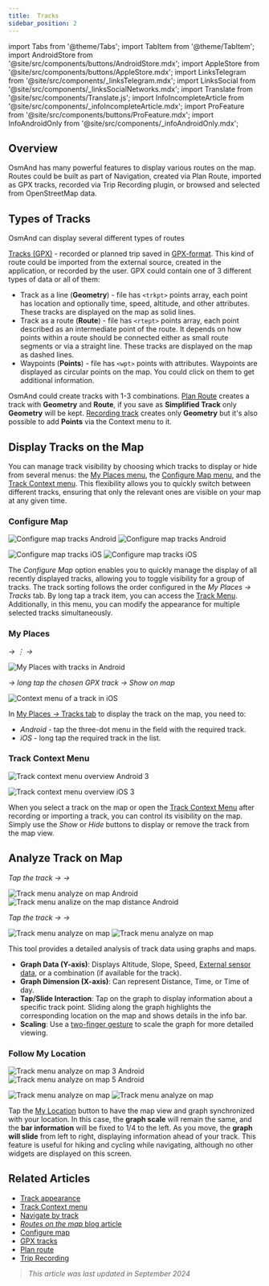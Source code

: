 ```yaml
---
title:  Tracks
sidebar_position: 2
---
```


import Tabs from '@theme/Tabs';
import TabItem from '@theme/TabItem';
import AndroidStore from '@site/src/components/buttons/AndroidStore.mdx';
import AppleStore from '@site/src/components/buttons/AppleStore.mdx';
import LinksTelegram from '@site/src/components/_linksTelegram.mdx';
import LinksSocial from '@site/src/components/_linksSocialNetworks.mdx';
import Translate from '@site/src/components/Translate.js';
import InfoIncompleteArticle from '@site/src/components/_infoIncompleteArticle.mdx';
import ProFeature from '@site/src/components/buttons/ProFeature.mdx';
import InfoAndroidOnly from '@site/src/components/_infoAndroidOnly.mdx';


## Overview

OsmAnd has many powerful features to display various routes on the map. Routes could be built as part of Navigation, created via Plan Route, imported as GPX tracks, recorded via Trip Recording plugin, or browsed and selected from OpenStreetMap data.


## Types of Tracks

OsmAnd can display several different types of routes

[Tracks (GPX)](#display-tracks-on-the-map) - recorded or planned trip saved in [GPX-format](https://en.wikipedia.org/wiki/GPS_Exchange_Format). This kind of route could be imported from the external source, created in the application, or recorded by the user. GPX could contain one of 3 different types of data or all of them:

- Track as a line (**Geometry**) - file has ```<trkpt>``` points array, each point has location and optionally time, speed, altitude, and other attributes. These tracks are displayed on the map as solid lines.
- Track as a route (**Route**) - file has ```<rtept>``` points array, each point described as an intermediate point of the route. It depends on how points within a route should be connected either as small route segments or via a straight line. These tracks are displayed on the map as dashed lines.
- Waypoints (**Points**) - file has ```<wpt>``` points with attributes. Waypoints are displayed as circular points on the map. You could click on them to get additional information.

OsmAnd could create tracks with 1-3 combinations. [Plan Route](../../plan-route/create-route.md) creates a track with **Geometry** and **Route**, if you save as **Simplified Track** only **Geometry** will be kept. [Recording track](../../plugins/trip-recording.md#new-track-recording) creates only **Geometry** but it's also possible to add **Points** via the Context menu to it.


## Display Tracks on the Map

You can manage track visibility by choosing which tracks to display or hide from several menus: the [My Places menu](#my-places), the [Configure Map menu](#configure-map), and the [Track Context menu](#track-context-menu). This flexibility allows you to quickly switch between different tracks, ensuring that only the relevant ones are visible on your map at any given time.

### Configure Map

<Tabs groupId="operating-systems">

<TabItem value="android" label="Android">

*<Translate android="true" ids="shared_string_menu,configure_map,shared_string_show,show_gpx"/>*

![Configure map tracks Android](@site/static/img/map/tracks_and_routes/tracks_and_routes_display_1_andr.png)   ![Configure map tracks Android](@site/static/img/map/tracks_and_routes/tracks_and_routes_display_andr.png)  

</TabItem>

<TabItem value="ios" label="iOS">

*<Translate ios="true" ids="shared_string_menu,configure_map,shared_string_gpx_tracks"/>*

![Configure map tracks iOS](@site/static/img/personal/tracks/follow_track_1_ios.png)  ![Configure map tracks iOS](@site/static/img/personal/tracks/configure_map_track_menu_ios.png)

</TabItem>

</Tabs>

The *Configure Map* option enables you to quickly manage the display of all recently displayed tracks, allowing you to toggle visibility for a group of tracks. The track sorting follows the order configured in the *My Places → Tracks* tab. By long tap a track item, you can access the [Track Menu](../../personal/tracks/manage-tracks.md#track-menu). Additionally, in this menu, you can modify the appearance for multiple selected tracks simultaneously.

### My Places

<Tabs groupId="operating-systems">

<TabItem value="android" label="Android">

*<Translate android="true" ids="shared_string_menu,shared_string_my_places,shared_string_gpx_files"/> → &#8942; → <Translate android="true" ids="shared_string_show_on_map"/>*

![My Places with tracks in Android](@site/static/img/personal/tracks/one_track_menu_andr.png)

</TabItem>

<TabItem value="ios" label="iOS">

*<Translate ios="true" ids="shared_string_menu,shared_string_my_places,shared_string_gpx_tracks"/> → long tap the chosen GPX track → Show on map*

![Context menu of a track in iOS](@site/static/img/personal/tracks/one_track_menu_ios.png)

</TabItem>

</Tabs>

In [My Places *→* Tracks tab](../../personal/tracks/manage-tracks.md#manage-tracks) to display the track on the map, you need to:

- *Android* - tap the three-dot menu in the field with the required track.
- *iOS* - long tap the required track in the list.


### Track Context Menu

<Tabs groupId="operating-systems">

<TabItem value="android" label="Android">

![Track context menu overview Android 3](@site/static/img/personal/tracks/track_context_overview_andr_3.png)

</TabItem>

<TabItem value="ios" label="iOS">

![Track context menu overview iOS 3](@site/static/img/personal/tracks/track_context_overview_ios_3.png)

</TabItem>

</Tabs>

When you select a track on the map or open the [Track Context Menu](./track-context-menu.md) after recording or importing a track, you can control its visibility on the map. Simply use the *Show* or *Hide* buttons to display or remove the track from the map view.


## Analyze Track on Map  

<Tabs groupId="operating-systems">

<TabItem value="android" label="Android">

*Tap the track → [<Translate android="true" ids="shared_string_options"/>](../../map/tracks/track-context-menu.md#options) → <Translate android="true" ids="analyze_on_map"/>*  

![Track menu analyze on map Android](@site/static/img/personal/tracks/analyze_on_map_menu_andr.png) ![Track menu analize on the map distance Android](@site/static/img/personal/tracks/track_analyze_on_map_distance_android.png)

</TabItem>

<TabItem value="ios" label="iOS">

*Tap the track → [<Translate android="true" ids="shared_string_options"/>](../../map/tracks/track-context-menu.md#options) → <Translate android="true" ids="analyze_on_map"/>*  

![Track menu analyze on map](@site/static/img/personal/tracks/track_analyze_ios.png)  ![Track menu analyze on map ](@site/static/img/personal/tracks/track_analyze_1_ios.png)

</TabItem>

</Tabs>

This tool provides a detailed analysis of track data using graphs and maps.

- **Graph Data (Y-axis)**: Displays Altitude, Slope, Speed, [External sensor data](../../plugins/external-sensors.md), or a combination (if available for the track).
- **Graph Dimension (X-axis)**: Can represent Distance, Time, or Time of day.
- **Tap/Slide Interaction**: Tap on the graph to display information about a specific track point. Sliding along the graph highlights the corresponding location on the map and shows details in the info bar.
- **Scaling**: Use a [two-finger gesture](../../map/interact-with-map.md#gestures) to scale the graph for more detailed viewing.


### Follow My Location

<Tabs groupId="operating-systems">

<TabItem value="android" label="Android">

![Track menu analyze on map 3 Android](@site/static/img/personal/tracks/track_analyze_on_map_3_android.png) ![Track menu analyze on map 5 Android](@site/static/img/personal/tracks/track_analyze_on_map_5_android.png)

</TabItem>

<TabItem value="ios" label="iOS">

![Track menu analyze on map](@site/static/img/personal/tracks/track_analyze_2_ios.png)  ![Track menu analyze on map ](@site/static/img/personal/tracks/track_analyze_3_ios.png)

</TabItem>

</Tabs>

Tap the [My Location](../../map/interact-with-map.md#my-location--zoom) button to have the map view and graph synchronized with your location. In this case, the **graph scale** will remain the same, and the **bar information** will be fixed to 1/4 to the left. As you move, the **graph will slide** from left to right, displaying information ahead of your track. This feature is useful for hiking and cycling while navigating, although no other widgets are displayed on this screen.  


## Related Articles

- [Track appearance](./appearance.md)
- [Track Context menu](./track-context-menu.md)
- [Navigate by track](../../navigation/setup/gpx-navigation.md)
- [*Routes on the map* blog article](https://docs.osmand.net/blog/routes)  
- [Configure map](../../map/configure-map-menu.md)  
- [GPX tracks](../../personal/tracks/index.md)  
- [Plan route](../../plan-route/index.md)  
- [Trip Recording](../../plugins/trip-recording.md)

> *This article was last updated in September 2024*
